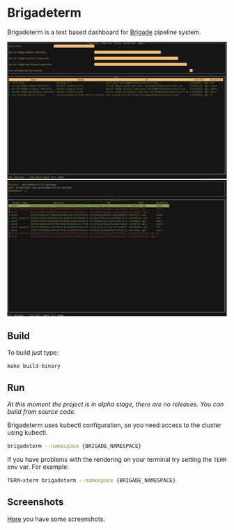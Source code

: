 # Brigadeterm

Brigadeterm is a text based dashboard for [Brigade][brigade-url] pipeline system.

![pipelines](screenshots/jobs2.png)
![builds](screenshots/builds.png)

## Build

To build just type:

```shell
make build-binary
```

## Run

*At this moment the project is in alpha stage, there are no releases. You can build from source code.*

Brigadeterm uses kubectl configuration, so you need access to the cluster using kubectl.

```bash
brigadeterm --namespace {BRIGADE_NAMESPACE}
```

If you have problems with the rendering on your terminal try setting the `TERM` env var. For example:

```bash
TERM=xterm brigadeterm --namespace {BRIGADE_NAMESPACE}
```

## Screenshots

[Here](screenshots) you have some screenshots.

[brigade-url]: https://brigade.sh